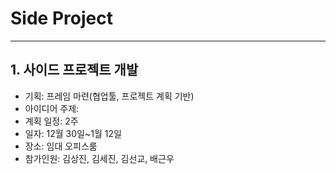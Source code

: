 # Side Project

---

## 1. 사이드 프로젝트 개발
- 기획: 프레임 마련(협업툴, 프로젝트 계획 기반)
- 아이디어 주제: 
- 계획 일정: 2주
- 일자: 12월 30일~1월 12일
- 장소: 임대 오피스룸
- 참가인원: 김상진, 김세진, 김선교, 배근우